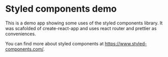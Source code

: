 # Styled components demo

This is a demo app showing some uses of the styled components library. It was scafolded of create-react-app and uses react router and prettier as conveniences.

You can find more about styled components at https://www.styled-components.com/.
